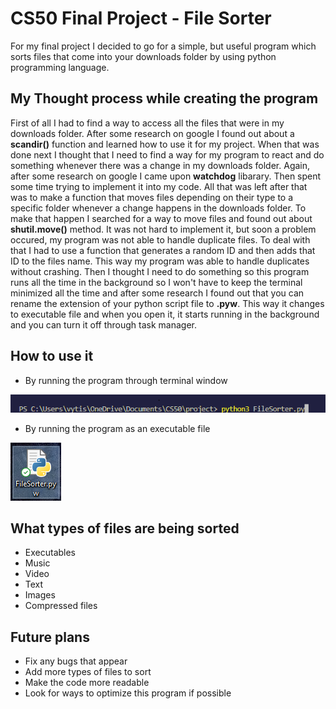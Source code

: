 # **CS50 Final Project - File Sorter**
For my final project I decided to go for a simple, but useful program which sorts files that come into your downloads folder by using python programming language.
## **My Thought process while creating the program**
First of all I had to find a way to access all the files that were in my downloads folder. After some research on google I found out about a **scandir()** function and learned how to use it for my project. When that was done next I thought that I need to find a way for my program to react and do something whenever there was a change in my downloads folder. Again, after some research on google I came upon **watchdog** libarary. Then spent some time trying to implement it into my code. All that was left after that was to make a function that moves files depending on their type to a specific folder whenever a change happens in the downloads folder. To make that happen I searched for a way to move files and found out about **shutil.move()** method. It was not hard to implement it, but soon a problem occured, my program was not able to handle duplicate files. To deal with that I had to use a function that generates a random ID and then adds that ID to the files name. This way my program was able to handle duplicates without crashing. Then I thought I need to do something so this program runs all the time in the background so I won't have to keep the terminal minimized all the time and after some research I found out that you can rename the extension of your python script file to **.pyw**. This way it changes to executable file and when you open it, it starts running in the background and you can turn it off through task manager.
## **How to use it**
- By running the program through terminal window

![Terminal command](terminal.bmp)
- By running the program as an executable file

![Executable](executable.png)

## **What types of files are being sorted**
- Executables
- Music
- Video
- Text
- Images
- Compressed files

## **Future plans**
- Fix any bugs that appear
- Add more types of files to sort
- Make the code more readable
- Look for ways to optimize this program if possible